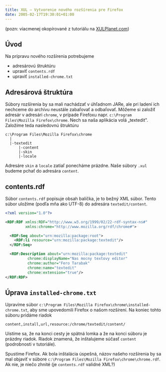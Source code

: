 ```yaml
---
title: XUL – Vytvorenie nového rozšírenia pre Firefox
date: 2005-02-17T19:30:01+01:00
---
```

(pozn: viacmenej okopírované z tutoriálu na [XULPlanet.com](http://xulplanet.com/tutorials/xultu/xulfile.html ))

## Úvod
Na prípravu nového rozšírenia potrebujeme

* adresárovú štruktúru
* upraviť `contents.rdf`
* upraviť `installed-chrome.txt`

## Adresárová štruktúra
Súbory rozšírenia by sa mali nachádzať v úhľadnom JARe, ale pri ladení ich nechceme do archívu neustále zabaľovať a odbaľovať. Môžeme si založiť adresár v adresári `chrome`, v prípade Firefoxu napr. `c:\Program Files\Mozilla Firefox\chrome`.
Nech sa naša aplikácia volá „textedit". Založíme teda nasledovnú štruktúru
```
c:\Program Files\Mozilla Firefox\chrome
  |
  |-textedit
      |-content
      |-skin
      |-locale
```
Adresáre `skin` a `locale` zatiaľ ponecháme prázdne. Naše súbory `.xul` budeme pchať do adresára `content`.

## contents.rdf
Súbor `contents.rdf` popisuje obsah balíčka, je to bežný XML súbor. Tento súbor uložíme (podľa mňa ako UTF-8) do adresára `textedit/content`.

```xml
<?xml version="1.0"?>

<RDF:RDF xmlns:RDF="http://www.w3.org/1999/02/22-rdf-syntax-ns#"
         xmlns:chrome="http://www.mozilla.org/rdf/chrome#">

  <RDF:Seq about="urn:mozilla:package:root">
    <RDF:li resource="urn:mozilla:package:textedit"/>
  </RDF:Seq>

  <RDF:Description about="urn:mozilla:package:textedit"
          chrome:displayName="Nas mocny textovy editor"
          chrome:author="Fero Tarabak"
          chrome:name="textedit"
          chrome:extension="true"/>
</RDF:RDF>
```

## Úprava `installed-chrome.txt`
Upravíme súbor `c:\Program Files\Mozilla Firefox\chrome\installed-chrome.txt`, aby sme upovedomili Firefox o našom rozšírení. Na koniec tohto súboru pridáme riadok
```
content,install,url,resource:/chrome/textedit/content/
```
Uistíme sa, že na konci cesty je spätná lomka a že na konci súboru je prázdny riadok. Riadok znamená, že inštalujeme súčasť `content` (podrobnosti v tutoriále).

Spustíme Firefox. Ak bola inštalácia úspešná, názov našeho rozšírenia by sa mal objaviť v súbore `c:\Program Files\Mozilla Firefox\chrome\chrome.rdf`. Ak nie, je niečo zhnité (je `contents.rdf` validné XML?)
